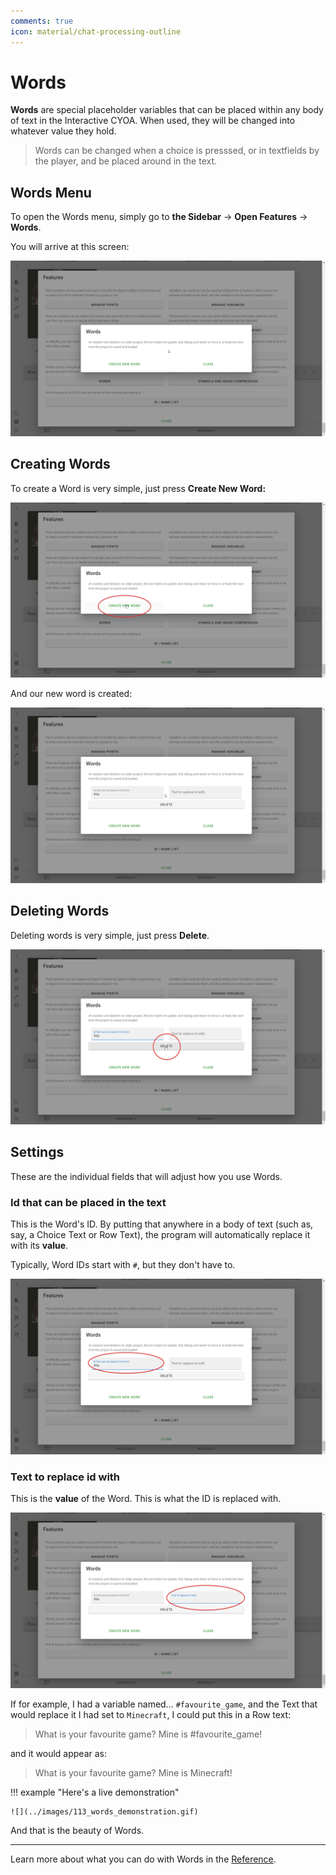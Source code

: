 ```yaml
---
comments: true
icon: material/chat-processing-outline
---
```


# Words
**Words** are special placeholder variables that can be placed within any body
of text in the Interactive CYOA. When used, they will be changed into whatever
value they hold.

> Words can be changed when a choice is presssed, or in textfields by the
> player, and be placed around in the text.

## Words Menu
To open the Words menu, simply go to **the Sidebar** → **Open Features** →
**Words**.

You will arrive at this screen:

![](../images/107_words_menu.png)

## Creating Words
To create a Word is very simple, just press **Create New Word:**

![](../images/108_create_new_word.png)

And our new word is created:

![](../images/109_word_created.png)

## Deleting Words
Deleting words is very simple, just press **Delete**.

![](../images/110_delete_word.png)

## Settings
These are the individual fields that will adjust how you use Words.

### Id that can be placed in the text
This is the Word's ID. By putting that anywhere in a body of text (such as,
say, a Choice Text or Row Text), the program will automatically replace it with
its **value**.

Typically, Word IDs start with `#`, but they don't have to.

![](../images/111_word_id.png)

### Text to replace id with
This is the **value** of the Word. This is what the ID is replaced with.

![](../images/112_word_replace.png)

If for example, I had a variable named… `#favourite_game`, and the Text that
would replace it I had set to `Minecraft`, I could put this in a Row text:

> What is your favourite game? Mine is #favourite_game!

and it would appear as:

> What is your favourite game? Mine is Minecraft!

!!! example "Here's a live demonstration"

    ![](../images/113_words_demonstration.gif)

And that is the beauty of Words.

---

Learn more about what you can do with Words in the [Reference].

<!-- URLs -->
[Reference]: /appendix/reference/#words